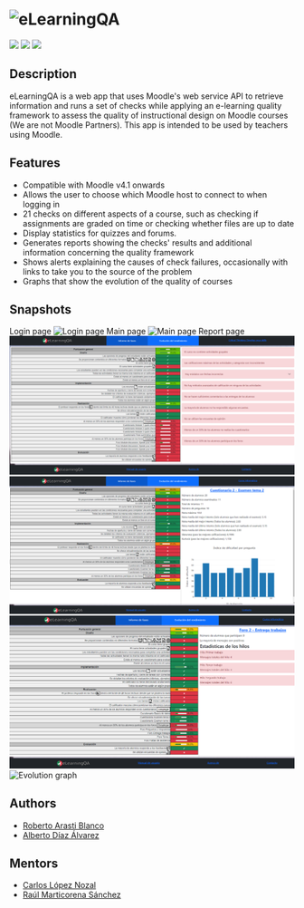 # ![eLearningQA](https://github.com/ada1012/eLearningQA/blob/main/Memo/plantillaLatex-master/img/FullLogo.png?raw=true)

[![](https://github.com/ada1012/eLearningQA/actions/workflows/maven.yml/badge.svg)](https://github.com/ada1012/eLearningQA/actions/workflows/maven.yml)
[![](https://img.shields.io/github/deployments/RobertoArastiBlanco/eLearningQA/elearningqa?label=Heroku%20deployment&style=plastic)](https://elearningqaquizandforums-bfe6b3c5090f.herokuapp.com)
[![](https://sonarcloud.io/api/project_badges/measure?project=ada1012_eLearningQA&metric=alert_status)](https://sonarcloud.io/summary/overall?id=ada1012_eLearningQA)
## Description

eLearningQA is a web app that uses Moodle's web service 
API to retrieve information and runs a set of checks
while applying an e-learning quality framework to
assess the quality of instructional design on 
Moodle courses (We are not Moodle Partners). 
This app is intended to be used by 
teachers using Moodle.


## Features

- Compatible with Moodle v4.1 onwards
- Allows the user to choose which Moodle host to connect to when logging in
- 21 checks on different aspects of a course, such as checking if assignments are graded on time or checking whether files are up to date
- Display statistics for quizzes and forums.
- Generates reports showing the checks' results and additional information concerning the quality framework
- Shows alerts explaining the causes of check failures, occasionally with links to take you to the source of the problem
- Graphs that show the evolution of the quality of courses

## Snapshots
Login page
![Login page](https://github.com/ada1012/eLearningQA/blob/main/Memo/plantillaLatex-master/img/Login.PNG?raw=true)
Main page
![Main page](https://github.com/ada1012/eLearningQA/blob/main/Memo/plantillaLatex-master/img/ListaCursos.PNG?raw=true)
Report page
![Phase report](https://github.com/ada1012/eLearningQA/blob/main/Memo/plantillaLatex-master/img/InformeFases.PNG?raw=true)
![Quiz report](https://github.com/ada1012/eLearningQA/blob/main/Memo/plantillaLatex-master/img/Cuestionarios.PNG?raw=true)
![Forum report](https://github.com/ada1012/eLearningQA/blob/main/Memo/plantillaLatex-master/img/Foros.PNG?raw=true)
![Evolution graph](https://github.com/ada1012/eLearningQA/blob/main/Memo/plantillaLatex-master/img/Evolucion.PNG?raw=true)

## Authors

- [Roberto Arasti Blanco](https://www.github.com/RobertoArastiBlanco)
- [Alberto Díaz Álvarez](https://www.github.com/ada1012)

## Mentors

- [Carlos López Nozal](https://www.github.com/clopezno)
- [Raúl Marticorena Sánchez](https://www.github.com/rmartico)

